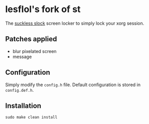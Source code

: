 # lesflol's fork of st
The [suckless slock](http://tools.suckless.org/slock/) screen locker to simply lock your xorg session.

## Patches applied
+ blur pixelated screen
+ message 

## Configuration

Simply modify the `config.h` file. 
Default configuration is stored in `config.def.h`.

## Installation

```
sudo make clean install
```
